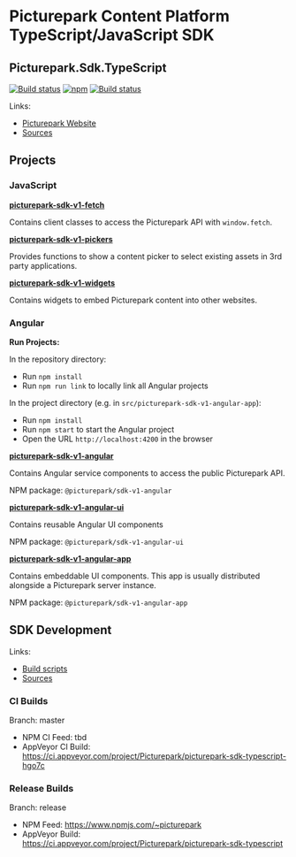 # Picturepark Content Platform TypeScript/JavaScript SDK
## Picturepark.Sdk.TypeScript

[![Build status](https://img.shields.io/appveyor/ci/Picturepark/picturepark-sdk-typescript.svg?label=build)](https://ci.appveyor.com/project/Picturepark/picturepark-sdk-typescript)
[![npm](https://img.shields.io/npm/v/@picturepark/sdk-v1-angular.svg)](https://www.npmjs.com/~picturepark)
[![Build status](https://img.shields.io/appveyor/ci/Picturepark/picturepark-sdk-typescript-hgo7c.svg?label=CI+build)](https://ci.appveyor.com/project/Picturepark/picturepark-sdk-typescript-hgo7c)

Links:

- [Picturepark Website](https://picturepark.com/)
- [Sources](src/)

## Projects

### JavaScript

**[picturepark-sdk-v1-fetch](docs/picturepark-sdk-v1-fetch/README.md)**

Contains client classes to access the Picturepark API with `window.fetch`. 

**[picturepark-sdk-v1-pickers](docs/picturepark-sdk-v1-pickers/README.md)**

Provides functions to show a content picker to select existing assets in 3rd party applications.

**[picturepark-sdk-v1-widgets](docs/picturepark-sdk-v1-widgets/README.md)**

Contains widgets to embed Picturepark content into other websites.

### Angular

**Run Projects:**

In the repository directory:

- Run `npm install`
- Run `npm run link` to locally link all Angular projects

In the project directory (e.g. in `src/picturepark-sdk-v1-angular-app`):

- Run `npm install`
- Run `npm start` to start the Angular project
- Open the URL `http://localhost:4200` in the browser

**[picturepark-sdk-v1-angular](docs/picturepark-sdk-v1-angular/README.md)** 

Contains Angular service components to access the public Picturepark API.

NPM package: `@picturepark/sdk-v1-angular`

**[picturepark-sdk-v1-angular-ui](docs/picturepark-sdk-v1-angular-ui/README.md)** 

Contains reusable Angular UI components

NPM package: `@picturepark/sdk-v1-angular-ui`

**[picturepark-sdk-v1-angular-app](docs/picturepark-sdk-v1-angular-app/README.md)** 

Contains embeddable UI components. This app is usually distributed alongside a Picturepark server instance.

NPM package: `@picturepark/sdk-v1-angular-app`

## SDK Development

Links: 

- [Build scripts](SCRIPTS.md)
- [Sources](src/)

### CI Builds

Branch: master

- NPM CI Feed: tbd
- AppVeyor CI Build: https://ci.appveyor.com/project/Picturepark/picturepark-sdk-typescript-hgo7c

### Release Builds

Branch: release

- NPM Feed: https://www.npmjs.com/~picturepark
- AppVeyor Build: https://ci.appveyor.com/project/Picturepark/picturepark-sdk-typescript
